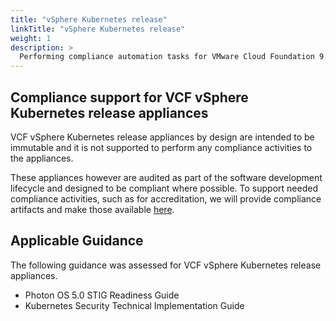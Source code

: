```yaml
---
title: "vSphere Kubernetes release"
linkTitle: "vSphere Kubernetes release"
weight: 1
description: >
  Performing compliance automation tasks for VMware Cloud Foundation 9.x vSphere Kubernetes release Appliance STIGs.
---
```

## Compliance support for VCF vSphere Kubernetes release appliances
VCF vSphere Kubernetes release appliances by design are intended to be immutable and it is not supported to perform any compliance activities to the appliances.  

These appliances however are audited as part of the software development lifecycle and designed to be compliant where possible. To support needed compliance activities, such as for accreditation, we will provide compliance artifacts and make those available [here](https://github.com/vmware/dod-compliance-and-automation/tree/master/vcf/9.x/docs/reports). 

## Applicable Guidance
The following guidance was assessed for VCF vSphere Kubernetes release appliances.

- Photon OS 5.0 STIG Readiness Guide
- Kubernetes Security Technical Implementation Guide
